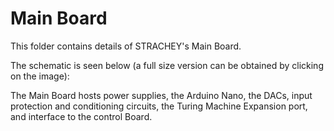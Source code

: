 # Main Board

This folder contains details of STRACHEY's Main Board.

The schematic is seen below (a full size version can be obtained by clicking on the image):


The Main Board hosts power supplies, the Arduino Nano, the DACs, input protection and conditioning circuits, the Turing Machine Expansion port, and interface to the control Board.

